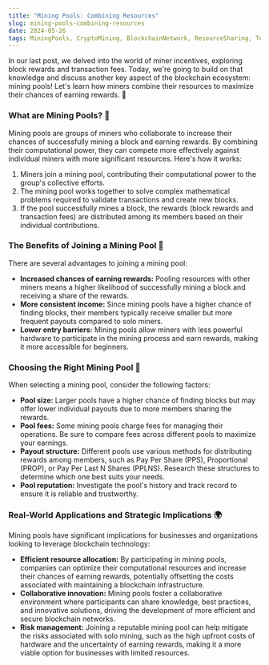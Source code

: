 ```yaml
---
title: "Mining Pools: Combining Resources"
slug: mining-pools-combining-resources
date: 2024-05-26
tags: MiningPools, CryptoMining, BlockchainNetwork, ResourceSharing, TechnologyInnovation, BusinessCollaboration
---
```


In our last post, we delved into the world of miner incentives, exploring block rewards and transaction fees. Today, we're going to build on that knowledge and discuss another key aspect of the blockchain ecosystem: mining pools! Let's learn how miners combine their resources to maximize their chances of earning rewards. 🚀

### What are Mining Pools? 🤝

Mining pools are groups of miners who collaborate to increase their chances of successfully mining a block and earning rewards. By combining their computational power, they can compete more effectively against individual miners with more significant resources. Here's how it works:

1. Miners join a mining pool, contributing their computational power to the group's collective efforts.
2. The mining pool works together to solve complex mathematical problems required to validate transactions and create new blocks.
3. If the pool successfully mines a block, the rewards (block rewards and transaction fees) are distributed among its members based on their individual contributions.

### The Benefits of Joining a Mining Pool 💪

There are several advantages to joining a mining pool:

- **Increased chances of earning rewards:** Pooling resources with other miners means a higher likelihood of successfully mining a block and receiving a share of the rewards.
- **More consistent income:** Since mining pools have a higher chance of finding blocks, their members typically receive smaller but more frequent payouts compared to solo miners.
- **Lower entry barriers:** Mining pools allow miners with less powerful hardware to participate in the mining process and earn rewards, making it more accessible for beginners.

### Choosing the Right Mining Pool 🎯

When selecting a mining pool, consider the following factors:

- **Pool size:** Larger pools have a higher chance of finding blocks but may offer lower individual payouts due to more members sharing the rewards.
- **Pool fees:** Some mining pools charge fees for managing their operations. Be sure to compare fees across different pools to maximize your earnings.
- **Payout structure:** Different pools use various methods for distributing rewards among members, such as Pay Per Share (PPS), Proportional (PROP), or Pay Per Last N Shares (PPLNS). Research these structures to determine which one best suits your needs.
- **Pool reputation:** Investigate the pool's history and track record to ensure it is reliable and trustworthy.

### Real-World Applications and Strategic Implications 🌍

Mining pools have significant implications for businesses and organizations looking to leverage blockchain technology:

- **Efficient resource allocation:** By participating in mining pools, companies can optimize their computational resources and increase their chances of earning rewards, potentially offsetting the costs associated with maintaining a blockchain infrastructure.
- **Collaborative innovation:** Mining pools foster a collaborative environment where participants can share knowledge, best practices, and innovative solutions, driving the development of more efficient and secure blockchain networks.
- **Risk management:** Joining a reputable mining pool can help mitigate the risks associated with solo mining, such as the high upfront costs of hardware and the uncertainty of earning rewards, making it a more viable option for businesses with limited resources.
